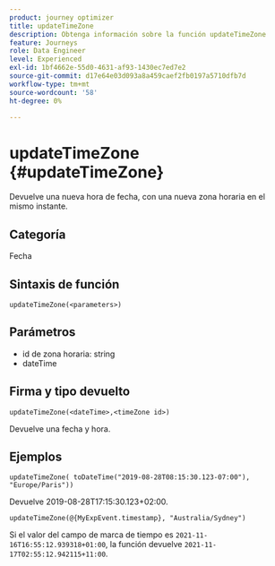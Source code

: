 ```yaml
---
product: journey optimizer
title: updateTimeZone
description: Obtenga información sobre la función updateTimeZone
feature: Journeys
role: Data Engineer
level: Experienced
exl-id: 1bf4662e-55d0-4631-af93-1430ec7ed7e2
source-git-commit: d17e64e03d093a8a459caef2fb0197a5710dfb7d
workflow-type: tm+mt
source-wordcount: '58'
ht-degree: 0%

---
```


# updateTimeZone {#updateTimeZone}

Devuelve una nueva hora de fecha, con una nueva zona horaria en el mismo instante.

## Categoría

Fecha

## Sintaxis de función

`updateTimeZone(<parameters>)`

## Parámetros

* id de zona horaria: string
* dateTime

## Firma y tipo devuelto

`updateTimeZone(<dateTime>,<timeZone id>)`

Devuelve una fecha y hora.

## Ejemplos

`updateTimeZone( toDateTime("2019-08-28T08:15:30.123-07:00"), "Europe/Paris"))`

Devuelve 2019-08-28T17:15:30.123+02:00.

<!--`updateTimeZone( toDateTime("2019-08-28T08:15:30.123-07:00"), toTimeZone("Europe/Paris")))`
Returns "2019-08-28T17:15:30.123+02:00".-->

`updateTimeZone(@{MyExpEvent.timestamp}, "Australia/Sydney")`

Si el valor del campo de marca de tiempo es `2021-11-16T16:55:12.939318+01:00`, la función devuelve `2021-11-17T02:55:12.942115+11:00`.
